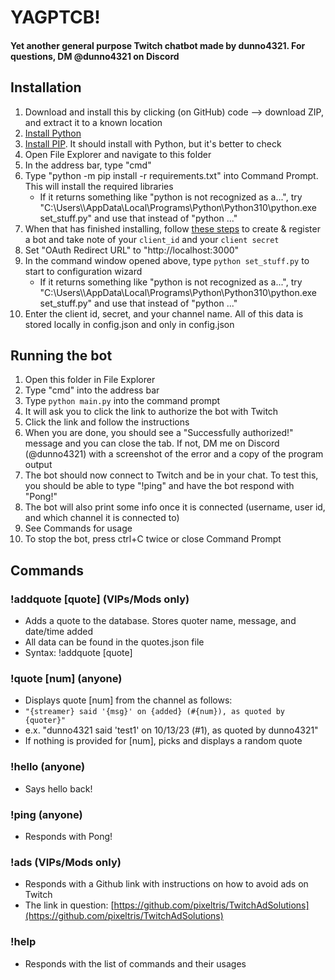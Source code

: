 # YAGPTCB!
#### Yet another general purpose Twitch chatbot made by dunno4321. For questions, DM @dunno4321 on Discord


## Installation
1. Download and install this by clicking (on GitHub) code --> download ZIP, and extract it to a known location
2. [Install Python](https://www.python.org/downloads/release/python-3100/)
3. [Install PIP](https://pip.pypa.io/en/stable/installation/). It should install with Python, but it's better to check
4. Open File Explorer and navigate to this folder
5. In the address bar, type "cmd"
6. Type "python -m pip install -r requirements.txt" into Command Prompt. This will install the required libraries
    - If it returns something like "python is not recognized as a...", try "C:\Users\\<User>\AppData\Local\Programs\Python\Python310\python.exe set_stuff.py" and use that instead of "python ..."
7. When that has finished installing, follow [these steps](https://dev.twitch.tv/docs/authentication/register-app/) to create & register a bot and take note of your `client_id` and your `client secret`
8. Set "OAuth Redirect URL" to "http://localhost:3000"
9. In the command window opened above, type `python set_stuff.py` to start to configuration wizard
    - If it returns something like "python is not recognized as a...", try "C:\Users\\<User>\AppData\Local\Programs\Python\Python310\python.exe set_stuff.py" and use that instead of "python ..."
10. Enter the client id, secret, and your channel name. All of this data is stored locally in config.json and only in config.json

## Running the bot
1. Open this folder in File Explorer
2. Type "cmd" into the address bar
3. Type `python main.py` into the command prompt
4. It will ask you to click the link to authorize the bot with Twitch
5. Click the link and follow the instructions
6. When you are done, you should see a "Successfully authorized!" message and you can close the tab. If not, DM me on Discord (@dunno4321) with a screenshot of the error and a copy of the program output
7. The bot should now connect to Twitch and be in your chat. To test this, you should be able to type "!ping" and have the bot respond with "Pong!"
8. The bot will also print some info once it is connected (username, user id, and which channel it is connected to)
9. See Commands for usage
10. To stop the bot, press ctrl+C twice or close Command Prompt

## Commands

### !addquote [quote] (VIPs/Mods only)
- Adds a quote to the database. Stores quoter name, message, and date/time added
- All data can be found in the quotes.json file
- Syntax: !addquote [quote]

### !quote [num] (anyone)
- Displays quote [num] from the channel as follows:
- ```"{streamer} said '{msg}' on {added} (#{num}), as quoted by {quoter}"```
- e.x. "dunno4321 said 'test1' on 10/13/23 (#1), as quoted by dunno4321"
- If nothing is provided for [num], picks and displays a random quote

### !hello (anyone)
- Says hello back!

### !ping (anyone)
- Responds with Pong!

### !ads (VIPs/Mods only)
- Responds with a Github link with instructions on how to avoid ads on Twitch
- The link in question: [https://github.com/pixeltris/TwitchAdSolutions](https://github.com/pixeltris/TwitchAdSolutions)

### !help
- Responds with the list of commands and their usages
